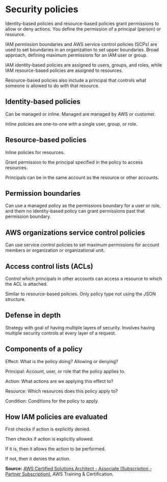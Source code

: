 # Security policies

Identity-based policies and resource-based policies grant permissions to allow or deny actions. You define the permission of a principal (person) or resource.

IAM permission boundaries and AWS service control policies (SCPs) are used to set boundaries in an organization to set upper boundaries. Broad approach, defining maximum permissions for an IAM user or group.

IAM identity-based policies are assigned to users, groups, and roles, while IAM resource-based policies are assigned to resources.

Resource-based policies also include a principal that controls what someone is allowed to do with that resource.

## Identity-based policies

Can be managed or inline. Managed are managed by AWS or customer.

Inline policies are one-to-one with a single user, group, or role.

## Resource-based policies

Inline policies for resources.

Grant permission to the principal specified in the policy to access resources.

Principals can be in the same account as the resource or other accounts.

## Permission boundaries

Can use a managed policy as the permissions boundary for a user or role, and them no identity-based policy can grant permissions past that permission boundary.

## AWS organizations service control policies

Can use service control policies to set maximum permissions for account members or organization or organizational unit.

## Access control lists (ACLs)

Control which principals in other accounts can access a resource to which the ACL is attached.

Similar to resource-based policies. Only policy type not using the JSON structure.

## Defense in depth

Strategy with goal of having multiple layers of security. Involves having multiple security controls at every layer of a request.

## Components of a policy

Effect: What is the policy doing? Allowing or denying?

Principal: Account, user, or role that the policy applies to.

Action: What actions are we applying this effect to?

Resource: Which resources does this policy apply to?

Condition: Conditions for the policy to apply.

## How IAM policies are evaluated

First checks if action is explicitly denied.

Then checks if action is explicitly allowed.

If it is, then it allows the action to be performed.

If not, then it denies the action.

**Source:** [AWS Certified Solutions Architect - Associate (Subscription - Partner Subscription)](https://explore.skillbuilder.aws/learn/learning-plans/2159/aws-certified-solutions-architect-associate-subscription-partner-subscription), AWS Training & Certification.
